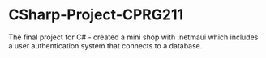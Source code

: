 # CSharp-Project-CPRG211

The final project for C# - created a mini shop with .netmaui which includes a user authentication system that connects to a database.
